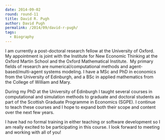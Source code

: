 ```yaml
---
date: 2014-09-02
round: round-11
title: David R. Pugh
author: David Pugh
permalink: /2014/09/david-r-pugh/
tags:
  - Biography
---
```

I am currently a post-doctoral research fellow at the University of Oxford. My appointment is joint with the Institute for New Economic Thinking at the Oxford Martin School and the Oxford Mathematical Institute.  My primary fields of research are numerical/computational methods and agent-based/multi-agent systems modeling. I have a MSc and PhD in economics from the University of Edinburgh, and a BSc in applied mathematics from the College of William and Mary.

During my PhD at the University of Edinburgh I taught several courses in computational and simulation methods to graduate and doctoral students as part of the Scottish Graduate Programme in Economics (SGPE). I continue to teach these courses and I hope to expand both their scope and content over the next few years.

I have had no formal training in either teaching or software development so I am really excited to be participating in this course. I look forward to meeting and working with all of you!

